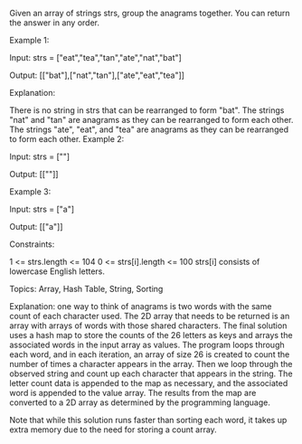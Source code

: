 Given an array of strings strs, group the 
anagrams
 together. You can return the answer in any order.

 

Example 1:

Input: strs = ["eat","tea","tan","ate","nat","bat"]

Output: [["bat"],["nat","tan"],["ate","eat","tea"]]

Explanation:

There is no string in strs that can be rearranged to form "bat".
The strings "nat" and "tan" are anagrams as they can be rearranged to form each other.
The strings "ate", "eat", and "tea" are anagrams as they can be rearranged to form each other.
Example 2:

Input: strs = [""]

Output: [[""]]

Example 3:

Input: strs = ["a"]

Output: [["a"]]

 

Constraints:

1 <= strs.length <= 104
0 <= strs[i].length <= 100
strs[i] consists of lowercase English letters.

Topics: Array, Hash Table, String, Sorting

Explanation: one way to think of anagrams is two words with the same count of each character used. The 2D array that needs to be returned is an array with arrays of words with those shared characters. The final solution uses a hash map to store the counts of the 26 letters as keys and arrays the associated words in the input array as values. The program loops through each word, and in each iteration, an array of size 26 is created to count the number of times a character appears in the array. Then we loop through the observed string and count up each character that appears in the string. The letter count data is appended to the map as necessary, and the associated word is appended to the value array. The results from the map are converted to a 2D array as determined by the programming language. 

Note that while this solution runs faster than sorting each word, it takes up extra memory due to the need for storing a count array.